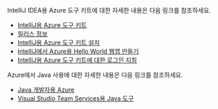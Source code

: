 IntelliJ IDEA용 Azure 도구 키트에 대한 자세한 내용은 다음 링크를 참조하세요. 

* [IntelliJ용 Azure 도구 키트](../intellij/azure-toolkit-for-intellij.md) 
* [릴리스 정보](https://github.com/Microsoft/azure-tools-for-java/releases) 
* [IntelliJ용 Azure 도구 키트 설치](../intellij/azure-toolkit-for-intellij-installation.md) 
* [IntelliJ에서 Azure용 Hello World 웹앱 만들기](../intellij/azure-toolkit-for-intellij-create-hello-world-web-app.md) 
* [IntelliJ용 Azure 도구 키트에 대한 로그인 지침](../intellij/azure-toolkit-for-intellij-sign-in-instructions.md) 

Azure에서 Java 사용에 대한 자세한 내용은 다음 링크를 참조하세요. 

* [Java 개발자용 Azure](https://docs.microsoft.com/java/azure/) 
* [Visual Studio Team Services용 Java 도구](https://java.visualstudio.com/) 
<!-- TODO: Add URLs for Java in VSCode here --> 
